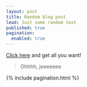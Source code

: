 ```yaml
---
layout: post
title: Random blog post
lead: Just some random text
published: true
pagination:
  enabled: true
---
```


[Click here](https://jekyllrb.com) and get all you want!

> Ohhhh, jeeeeeee

{% include pagination.html %}
